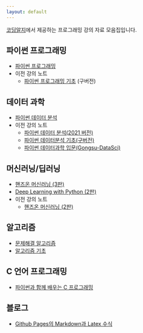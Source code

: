 ```yaml
---
layout: default
---
```


[코딩알지](https://github.com/codingalzi/codingalzi.github.io)에서 제공하는 프로그래밍 강의 자료 모음집입니다.

## 파이썬 프로그래밍

* [파이썬 프로그래밍](https://codingalzi.github.io/pybook/)
* 이전 강의 노트
    * [파이썬 프로그래밍 기초](https://formal.hknu.ac.kr/ProgInPython/) (구버전)

## 데이터 과학

* [파이썬 데이터 분석](https://codingalzi.github.io/datapy/)
* 이전 강의 노트
    * [파이썬 데이터 분석(2021 버전)](https://codingalzi.github.io/pydata/)
    * [파이썬 데이터분석 기초(구버전)](http://formal.hknu.ac.kr/DataAnalysisInPython/)
    * [파이썬 데이터과학 입문(Gongsu-DataSci)](https://formal.hknu.ac.kr/Gongsu-DataSci/)

## 머신러닝/딥러닝

* [핸즈온 머신러닝 (3판)](https://codingalzi.github.io/handson-ml3/)
* [Deep Learning with Python (2판)](https://codingalzi.github.io/dlp2/)
* 이전 강의 노트
    * [핸즈온 머신러닝 (2판)](https://codingalzi.github.io/handson-ml2/)

## 알고리즘

* [문제해결 알고리즘](https://codingalzi.github.io/algopy/)
* [알고리즘 기초](https://codingalzi-hknu.github.io/FoundationsOfAlgorithms/)

## C 언어 프로그래밍

* [파이썬과 함께 배우는 C 프로그래밍](https://codingalzi-hknu.github.io/NadoCoding-C-Python/)

## 블로그

* [Github Pages의 Markdown과 Latex 수식](./blogs/mathjax_support.md)

